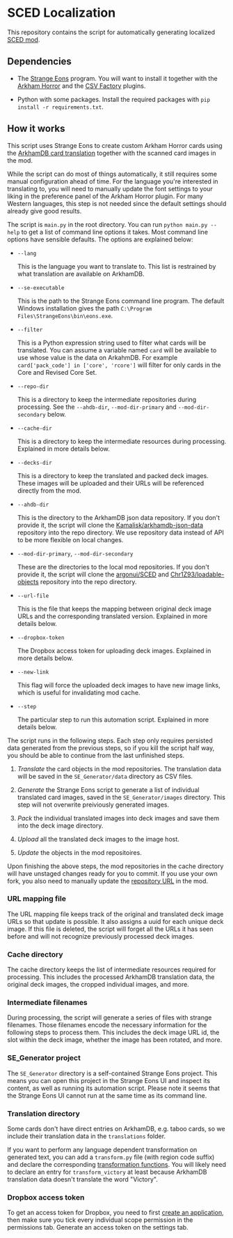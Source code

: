 # SCED Localization

This repository contains the script for automatically generating localized [SCED mod](https://github.com/argonui/SCED).

## Dependencies

- The [Strange Eons](https://cgjennings.ca/eons/) program. You will want to install it together with the [Arkham Horror](https://discord.com/channels/225349059689447425/249270867522093056) and the [CSV Factory](http://se3docs.cgjennings.ca/um-proj-csv-factory.html) plugins.

- Python with some packages. Install the required packages with `pip install -r requirements.txt`.

## How it works

This script uses Strange Eons to create custom Arkham Horror cards using the [ArkhamDB card translation](https://github.com/Kamalisk/arkhamdb-json-data) together with the scanned card images in the mod.

While the script can do most of things automatically, it still requires some manual configuration ahead of time. For the language you're interested in translating to, you will need to manually update the font settings to your liking in the preference panel of the Arkham Horror plugin. For many Western languages, this step is not needed since the default settings should already give good results.

The script is `main.py` in the root directory. You can run `python main.py --help` to get a list of command line options it takes. Most command line options have sensible defaults. The options are explained below:

- `--lang`

    This is the language you want to translate to. This list is restrained by what translation are available on ArkhamDB.

- `--se-executable`

    This is the path to the Strange Eons command line program. The default Windows installation gives the path `C:\Program Files\StrangeEons\bin\eons.exe`.

- `--filter`

    This is a Python expression string used to filter what cards will be translated. You can assume a variable named `card` will be available to use whose value is the data on ArkahmDB. For example `card['pack_code'] in ['core', 'rcore']` will filter for only cards in the Core and Revised Core Set.

- `--repo-dir`

    This is a directory to keep the intermediate repositories during processing. See the `--ahdb-dir`, `--mod-dir-primary` and `--mod-dir-secondary` below.

- `--cache-dir`

    This is a directory to keep the intermediate resources during processing. Explained in more details below.

- `--decks-dir`

    This is a directory to keep the translated and packed deck images. These images will be uploaded and their URLs will be referenced directly from the mod.

- `--ahdb-dir`

    This is the directory to the ArkhamDB json data repository. If you don't provide it, the script will clone the [Kamalisk/arkhamdb-json-data](https://github.com/Kamalisk/arkhamdb-json-data) repository into the repo directory. We use repository data instead of API to be more flexible on local changes.

- `--mod-dir-primary`, `--mod-dir-secondary`

    These are the directories to the local mod repositories. If you don't provide it, the script will clone the [argonui/SCED](https://github.com/argonui/SCED) and [Chr1Z93/loadable-objects](https://github.com/Chr1Z93/loadable-objects) repository into the repo directory.

- `--url-file`

    This is the file that keeps the mapping between original deck image URLs and the corresponding translated version. Explained in more details below.

- `--dropbox-token`

    The Dropbox access token for uploading deck images. Explained in more details below.

- `--new-link`

    This flag will force the uploaded deck images to have new image links, which is useful for invalidating mod cache.

- `--step`

    The particular step to run this automation script. Explained in more details below.

The script runs in the following steps. Each step only requires persisted data generated from the previous steps, so if you kill the script half way, you should be able to continue from the last unfinished steps.

1. *Translate* the card objects in the mod repositories. The translation data will be saved in the `SE_Generator/data` directory as CSV files.

2. *Generate* the Strange Eons script to generate a list of individual translated card images, saved in the `SE_Generator/images` directory. This step will not overwrite preiviously generated images.

3. *Pack* the individual translated images into deck images and save them into the deck image directory.

4. *Upload* all the translated deck images to the image host.

5. *Update* the objects in the mod repositoires.

Upon finishing the above steps, the mod repositories in the cache directory will have unstaged changes ready for you to commit. If you use your own fork, you also need to manually update the [repository URL](https://github.com/argonui/SCED/blob/545181308bdb9266e0ac16005f1d51ecbde043fb/src/core/Global.ttslua#L45) in the mod.

### URL mapping file

The URL mapping file keeps track of the original and translated deck image URLs so that update is possible. It also assigns a uuid for each unique deck image. If this file is deleted, the script will forget all the URLs it has seen before and will not recognize previously processed deck images.

### Cache directory

The cache directory keeps the list of intermediate resources required for processing. This includes the processed ArkhamDB translation data, the original deck images, the cropped individual images, and more.

### Intermediate filenames

During processing, the script will generate a series of files with strange filenames. Those filenames encode the necessary information for the following steps to process them. This includes the deck image URL id, the slot within the deck image, whether the image has been rotated, and more.

### SE_Generator project

The `SE_Generator` directory is a self-contained Strange Eons project. This means you can open this project in the Strange Eons UI and inspect its content, as well as running its automation script. Please note it seems that the Strange Eons UI cannot run at the same time as its command line.

### Translation directory

Some cards don't have direct entries on ArkhamDB, e.g. taboo cards, so we include their translation data in the `translations` folder.

If you want to perform any language dependent transformation on generated text, you can add a `transform.py` file (with region code suffix) and declare the corresponding [transformation functions](https://github.com/lriuui0x0/SCED_Localization/blob/master/translations/zh/transform_CN.py). You will likely need to declare an entry for `transform_victory` at least because ArkhamDB translation data doesn't translate the word "Victory".

### Dropbox access token

To get an access token for Dropbox, you need to first [create an application](https://www.dropbox.com/developers/apps), then make sure you tick every individual scope permission in the permissions tab. Generate an access token on the settings tab.

